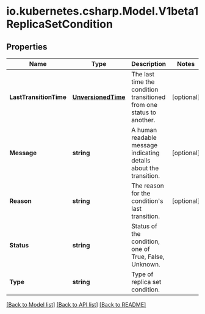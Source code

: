 # io.kubernetes.csharp.Model.V1beta1ReplicaSetCondition
## Properties

Name | Type | Description | Notes
------------ | ------------- | ------------- | -------------
**LastTransitionTime** | [**UnversionedTime**](UnversionedTime.md) | The last time the condition transitioned from one status to another. | [optional] 
**Message** | **string** | A human readable message indicating details about the transition. | [optional] 
**Reason** | **string** | The reason for the condition&#39;s last transition. | [optional] 
**Status** | **string** | Status of the condition, one of True, False, Unknown. | 
**Type** | **string** | Type of replica set condition. | 

[[Back to Model list]](../README.md#documentation-for-models) [[Back to API list]](../README.md#documentation-for-api-endpoints) [[Back to README]](../README.md)


